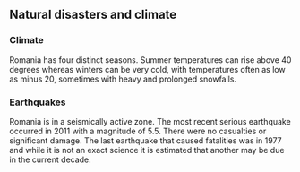 ## Natural disasters and climate

### **Climate**

Romania has four distinct seasons. Summer temperatures can rise above 40 degrees whereas winters can be very cold, with temperatures often as low as minus 20, sometimes with heavy and prolonged snowfalls.

### **Earthquakes**

Romania is in a seismically active zone. The most recent serious earthquake occurred in 2011 with a magnitude of 5.5. There were no casualties or significant damage. The last earthquake that caused fatalities was in 1977 and while it is not an exact science it is estimated that another may be due in the current decade.